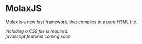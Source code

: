 # MolaxJS
Molax is a new fast framework, that compiles to a pure HTML file.

*including a CSS file is required.*
<br>
*javascript features coming soon*
